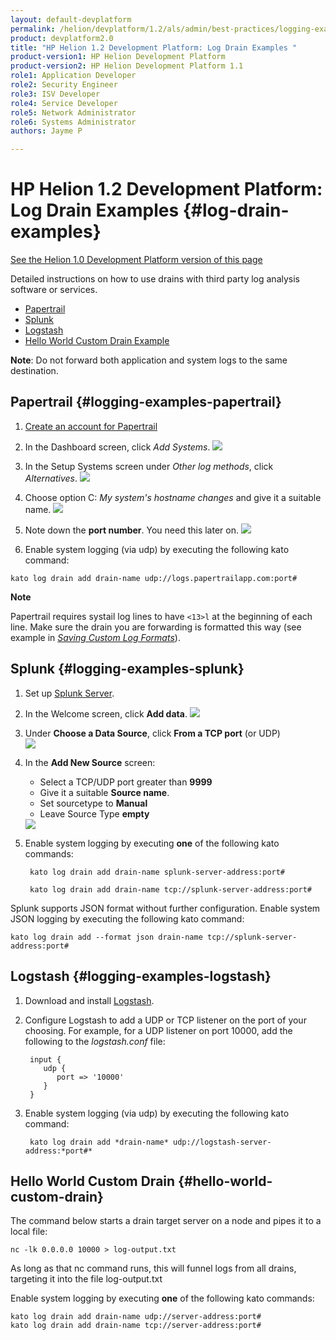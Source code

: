 ```yaml
---
layout: default-devplatform
permalink: /helion/devplatform/1.2/als/admin/best-practices/logging-examples/
product: devplatform2.0
title: "HP Helion 1.2 Development Platform: Log Drain Examples "
product-version1: HP Helion Development Platform
product-version2: HP Helion Development Platform 1.1
role1: Application Developer
role2: Security Engineer
role3: ISV Developer 
role4: Service Developer
role5: Network Administrator
role6: Systems Administrator 
authors: Jayme P

---
```

<!--UNDER REVISION-->

# HP Helion 1.2 Development Platform: Log Drain Examples {#log-drain-examples}
[See the Helion 1.0 Development Platform version of this page](/als/v1/admin/best-practices/logging-examples/)

Detailed instructions on how to use drains with third party log analysis
software or services.

-   [Papertrail](#logging-examples-papertrail)
-   [Splunk](#logging-examples-splunk)
-   [Logstash](#logging-examples-logstash)
-   [Hello World Custom Drain Example](#hello-world-custom-drain)
<!--   [*Loggly*](#logging-examples-loggly)-->

**Note**: Do not forward both application and system logs to the same destination.

## Papertrail {#logging-examples-papertrail}

1.  [Create an account for Papertrail](https://papertrailapp.com/plans)
2.  In the Dashboard screen, click *Add Systems*.
	<img src="content/documentation/devplatform/helion/imagesppt1.png" />

3.  In the Setup Systems screen under *Other log methods*, click
    *Alternatives*.
	<img src="/content/documentation/devplatform/helion/images/ppt2.png" />

4.  Choose option C: *My system's hostname changes* and give it a
    suitable name.
	<img src="/content/documentation/devplatform/helion/images/ppt3.png" />
5.  Note down the **port number**. You need this later on.
	<img src="/content/documentation/devplatform/helion/images/ppt4.png" />

6. Enable system logging (via udp) by executing the following kato command:
	
`kato log drain add drain-name udp://logs.papertrailapp.com:port#`

**Note**

Papertrail requires systail log lines to have `<13>l` at the beginning of each line. Make sure the drain you are forwarding is formatted this way (see example in [*Saving Custom Log Formats*](/helion/devplatform/1.2/als/admin/server/logging/#logging-drains-save-format)).

<!-- Loggly[](#loggly "Permalink to this headline")

1.  [Create an account for Loggly](https://app.loggly.com/)
2.  Under *Incoming Data* tab, click *Add Input*.
	<img src="/content/documentation/devplatform/helion/images/loggly1.png" />
3.  In the Add Input screen:
	-   Choose *Syslog UDP or TCP*
	-   Choose *Combination Log Type*
	-   [Optional] For JSON Logging, Choose UDP or TCP **with Stripe** and enable **JSON Logging**. (for system logs)
	<img src="/content/documentation/devplatform/helion/images/loggly2.png" />
4.  If we want to accept logs from any Application Lifecycle Service nodes or applications modify Allowed Devices section:
	-   Click *Add device*
	 <img src="/content/documentation/devplatform/helion/images/images/loggly3.png" />
	-   Add IP Address 0.0.0.0/0 when prompted
	 <img src="/content/documentation/devplatform/helion/images/loggly4.png" />
5.  Turn off discovery since we allowed all devices. Also, note down the
    **port number**.
	 <img src="/content/documentation/devplatform/helion/images/loggly5.png" />
6. Enable system logging by executing **one** of the following kato commands:

    	kato log drain add drain-name udp://logs.loggly.com:port#

    	kato log drain add drain-name tcp://logs.loggly.com:port#

Loggly supports JSON format with minor configuration changes shown above. Enable system JSON logging by executing the following kato command:

    kato log drain add (dashdash)format json drain-name tcp://logs.loggly.com:port#

-->
## Splunk {#logging-examples-splunk}

1.  Set up [Splunk Server](http://www.splunk.com/download).
2.  In the Welcome screen, click **Add data**.
	<img src="/content/documentation/devplatform/helion/images/splunk1.png" />
3.  Under **Choose a Data Source**, click **From a TCP port** (or UDP)<br /><img src="/content/documentation/devplatform/helion/images/splunk2.png"/>

1. In the **Add New Source** screen:
	-   Select a TCP/UDP port greater than **9999**
	-   Give it a suitable **Source name**.
	-   Set sourcetype to **Manual**
	-   Leave Source Type **empty**
	<img src="/content/documentation/devplatform/helion/images/splunk3.png" />
5. Enable system logging by executing **one** of the following kato commands:

    	kato log drain add drain-name splunk-server-address:port#

    	kato log drain add drain-name tcp://splunk-server-address:port#

Splunk supports JSON format without further configuration. Enable system JSON logging by executing the following kato command:

    kato log drain add --format json drain-name tcp://splunk-server-address:port#

## Logstash {#logging-examples-logstash}
 
1. Download and install [Logstash](http://www.elasticsearch.org/overview/logstash/download/).
 
2. Configure Logstash to add a UDP or TCP listener on the port of your choosing.  For example, for a UDP listener on port 10000, add the following to the *logstash.conf* file: 
 
	    input { 
	       udp { 
	          port => '10000' 
	       } 
	    } 
 
3. Enable system logging (via udp) by executing the following kato command: 
 
    	kato log drain add *drain-name* udp://logstash-server-address:*port#* 
 
## Hello World Custom Drain  {#hello-world-custom-drain}

The command below starts a drain target server on a node and pipes it to a local file:

    nc -lk 0.0.0.0 10000 > log-output.txt

As long as that nc command runs, this will funnel logs from all drains, targeting it into the file log-output.txt

Enable system logging by executing **one** of the following kato commands:

    kato log drain add drain-name udp://server-address:port#
	kato log drain add drain-name tcp://server-address:port#
